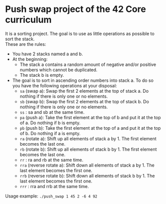 # Push swap project of the 42 Core curriculum

It is a sorting project. 
The goal is to use as little operations as possible to sort the stack.  
These are the rules:  

- You have 2 stacks named a and b.
- At the beginning:  
  - The stack a contains a random amount of negative and/or positive numbers
which cannot be duplicated.  
  - The stack b is empty.  
- The goal is to sort in ascending order numbers into stack a. To do so you have the
following operations at your disposal:
  - `sa` (swap a): Swap the first 2 elements at the top of stack a.
Do nothing if there is only one or no elements.
  - `sb` (swap b): Swap the first 2 elements at the top of stack b.
Do nothing if there is only one or no elements.
  - `ss` : sa and sb at the same time.
  - `pa` (push a): Take the first element at the top of b and put it at the top of a.
Do nothing if b is empty.
  - `pb` (push b): Take the first element at the top of a and put it at the top of b.
Do nothing if a is empty.
  - `ra` (rotate a): Shift up all elements of stack a by 1.
The first element becomes the last one.
  - `rb` (rotate b): Shift up all elements of stack b by 1.
The first element becomes the last one.
  - `rr` : ra and rb at the same time.
  - `rra` (reverse rotate a): Shift down all elements of stack a by 1.
The last element becomes the first one.
  - `rrb` (reverse rotate b): Shift down all elements of stack b by 1.
The last element becomes the first one.
  - `rrr` : rra and rrb at the same time.


Usage example: `./push_swap 1 45 2 -6 4 92` 
